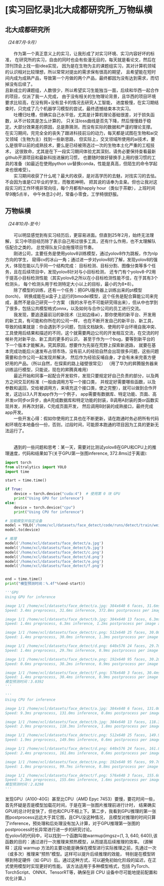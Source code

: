 # [实习回忆录]北大成都研究所_万物纵横

## 北大成都研究所
*（24年7月-9月）*
<br></br>
&emsp;&emsp;作为第一个真正意义上的实习，让我形成了对实习环境、实习内容好坏的标准，
在研究所的实习，自由的同时也会有些漫无目的，每天就是看论文，然后在顶刊顶会上找一些idea实现，
因为是在生物为主的课题组实习，其对计算机领域的认识相对比较理想，所以常常对提出的需求保有很高的期望，
且希望能在短时间内成为成熟产品，导致第一个月做的两个产品，最终都因为没有达到需求，而切掉没有后续了。  
且新成立的课题组，人数很少，所以希望实习生能独当一面，后续和华西一起合作的项目，仅派了我一人完成，
由于没有相关的生物理论背景，且华西的项目环境要求比较高，在没有网+没有显卡的情况去研究人工智能，
进度极慢，在实习期结束时，只完成了几个机器学习模型的尝试，最终遗憾结束本次实习。  
&emsp;&emsp;吐槽归吐槽，但确实自己水平低，尤其是计算机理论基础很差，对于损失函数，从不计较其是怎么计算的，
只关注loss曲线是否先下降，然后慢慢趋于稳定。大部分效果差的原因，总是靠猜测，而没有实际的数据和严谨的理论支撑。
在实习期间，完完全全的丧失了跟进科技前沿的动力，每天都是试图在生物和ai交叉领域（生物为主）找到一些新思路，
但实际上，交叉领域所使用的ai技术，要么是很早以前的成熟技术，要么是已经被筛选过一次的生物本土化严重的工程技术，
这很致命，尤其是在下一段实习期间体验尤其深刻，请务必要保持查看最新github开源项目和最新科技进展的习惯，
也要随时做好替换手上用的很习惯的工具的准备（如最近在使用python uv替换conda，性能是真高，但陌生的命令学起来也很难受）。  
&emsp;&emsp;实习期间收获了什么呢？最大的收获，是对高学历的去魅，对找实习的去怯。不会因为谁是C2毕业的学生，而敬若神明，
把其说的话奉为圭臬。但也让我对这段实习的工作环境非常向往，每个月都有happly hour（类似于茶歇），上班时间早9晚5点半，
中午休息2小时，常备小零食，工学椅很舒服。


## 万物纵横
*（24年10月-至今）*
<br></br> 
&emsp;&emsp;可以明显感觉到有实习经历后，更容易进面。但直到25年2月，始终无法理解，
实习中项目经历除了表示自己用过很多工具，还有什么作用，也不太理解队伍配合之类的，
总觉得队友只会拖慢项目节奏。  
&emsp;&emsp;刚进公司，主要任务是使用yolov8训练模型，通过yolov8作为跳板，作为nlp方向的学生，
窥得cv的冰山一角；通过进一步对yolov8的了解，发现yolov8的强大，体现在能以几乎同一个结构完成：
目标检测、目标分割、图像分类等多个任务，且在后续项目中，发现yolov8针对与小目标检测，
还专门有个yolov8-P2用于提高小目标检测性能（其实yolov8之所以在小目标检测性能不佳，在于其有3个检测头，
每个检测头用于检测特定大小以上的目标，最小的为8*8）。  
&emsp;&emsp;除了模型的训练，还有一个任务：把GPU服务器上训练出来的pt模型(torch)，
转换成能在ai盒子上运行的bmodel模型，这个任务是配合算能公司来完成，虽然不是自己研究一个方案
（我的水平也不可能研究得出来），但从中也学到了很多，包括公共模型格式onnx，以及如何与合作公司的员工进行交流。  
&emsp;&emsp;我发现，要追逐最前沿的新技术（比如边缘ai），那你使用的新平台、开发用的新工具，有可能和你所在的公司一样，
也在不断开发自己的新平台、新工具，导致的结果就是：你会遇到不少问题，包括文档缺失、使用的平台环境自我冲突、
工具使用后结果和描述的不同，这个就需要两边公司的开发相互交流，在交流的时候补充对新平台、新工具的更多的认识，
甚至于作为一个bug，要等到新平台的下一个版本才能解决。究其原因，想要作为先驱在荒野上探索新道路，
就要在基本完成功能后火速发布占领市场，没有前人的经验自然会出现很多问题，这些问题需要和合作公司一起发现并解决，
然后作为经验反哺自身，才会有未来完善方便好用的产品。（所以自然，在探索的路上碰壁很常见）
（用了华为的昇腾服务器来训练运行模型，只能说，现在的昇腾真难用）  
&emsp;&emsp;最近开始和同事一起配合开发软件，发现只要规定好自己负责的部分，以及两方之间交互的标准（一般由调用方写一个接口类，
并规定好需要哪些函数，以及参数和返回，交给被调用方，来填充这个接口类，使之完整），就可以做到合作开发，这边以3人开发app作为一个例子，
app需要有数据库、特定功能、页面、高并发or同步or异步，由A完成数据库和特定功能的封装，B调用A封装的类or函数实现并发，并再次封装，C完成页面开发，
然后调用B封装的成熟接口，最终完成app开发。  
&emsp;&emsp;一些开发心得：假如你使用的工具也在不断更新，请在跑通时务必把所有代码和环境在本地备份一份，否则，过段时间，可能原本跑通的项目因为工具的更新无法运行了。  
<br/>
<br/>
&emsp;&emsp;遇到的一些问题和思考：某一天，需要对比测试yolov8在GPU和CPU上的推理速度，代码和结果如下(关于GPU第一张图inference, 372.8ms过于离谱):

```python
import torch
from ultralytics import YOLO
import time

start = time.time()

if True:
    device = torch.device("cuda:4")  # 使用第 0 块 GPU
    print("Using GPU for inference")
else:
    device = torch.device("cpu")
    print("Using CPU for inference")

# 加载模型并指定设备
model = YOLO('/home/xcl/datasets/face_detect/code/runs/detect/train/weights/best.pt')
model.to(device)

# 推理
model('/home/xcl/datasets/face_detect/a.jpg')
model('/home/xcl/datasets/face_detect/b.jpg')
model('/home/xcl/datasets/face_detect/c.png')
model('/home/xcl/datasets/face_detect/d.png')
model('/home/xcl/datasets/face_detect/e.png')
model('/home/xcl/datasets/face_detect/f.png')


end = time.time()
print("模型预测时间：%.4f"%(end-start))

'''GPU
Using GPU for inference

image 1/1 /home/xcl/datasets/face_detect/a.jpg: 384x640 6 faces, 31.6ms
Speed: 3.4ms preprocess, 31.6ms inference, 372.8ms postprocess per image at shape (1, 3, 384, 640)

image 1/1 /home/xcl/datasets/face_detect/b.jpg: 384x640 13 faces, 6.3ms
Speed: 1.4ms preprocess, 6.3ms inference, 1.2ms postprocess per image at shape (1, 3, 384, 640)

image 1/1 /home/xcl/datasets/face_detect/c.png: 512x640 25 faces, 30.0ms
Speed: 1.4ms preprocess, 30.0ms inference, 1.3ms postprocess per image at shape (1, 3, 512, 640)

image 1/1 /home/xcl/datasets/face_detect/d.png: 640x576 24 faces, 29.7ms
Speed: 1.4ms preprocess, 29.7ms inference, 0.9ms postprocess per image at shape (1, 3, 640, 576)

image 1/1 /home/xcl/datasets/face_detect/e.png: 192x640 95 faces, 30.2ms
Speed: 0.6ms preprocess, 30.2ms inference, 0.9ms postprocess per image at shape (1, 3, 192, 640)

image 1/1 /home/xcl/datasets/face_detect/f.png: 576x640 3 faces, 30.4ms
Speed: 1.4ms preprocess, 30.4ms inference, 0.9ms postprocess per image at shape (1, 3, 576, 640)
模型预测时间：3.0392
'''

'''
Using CPU for inference

image 1/1 /home/xcl/datasets/face_detect/a.jpg: 384x640 6 faces, 131.0ms
Speed: 9.3ms preprocess, 131.0ms inference, 0.8ms postprocess per image at shape (1, 3, 384, 640)

image 1/1 /home/xcl/datasets/face_detect/b.jpg: 384x640 13 faces, 118.3ms
Speed: 2.9ms preprocess, 118.3ms inference, 1.8ms postprocess per image at shape (1, 3, 384, 640)

image 1/1 /home/xcl/datasets/face_detect/c.png: 512x640 25 faces, 149.9ms
Speed: 1.9ms preprocess, 149.9ms inference, 0.6ms postprocess per image at shape (1, 3, 512, 640)

image 1/1 /home/xcl/datasets/face_detect/d.png: 640x576 24 faces, 161.8ms
Speed: 2.4ms preprocess, 161.8ms inference, 0.6ms postprocess per image at shape (1, 3, 640, 576)

image 1/1 /home/xcl/datasets/face_detect/e.png: 192x640 95 faces, 99.7ms
Speed: 1.0ms preprocess, 99.7ms inference, 0.8ms postprocess per image at shape (1, 3, 192, 640)

image 1/1 /home/xcl/datasets/face_detect/f.png: 576x640 3 faces, 155.6ms
Speed: 2.3ms preprocess, 155.6ms inference, 1.6ms postprocess per image at shape (1, 3, 576, 640)
模型预测时间：2.8298
'''
```
发现GPU（A100-40G）甚至比CPU（AMD Epyc 7453）要慢，要花时间一些，首先怀疑是否是模型加载花时间，于是在第一张图片推理前进行计时，
结果确实GPU的总计时变快了，但也和CPU不相上下。第二步，我看到GPU推理的第一张图postprocess远远大于其它图，且CPU没这种情况，
且模型对推理的时间只算了inference，预处理和后处理没有加入计算，对于GPU推理第一张图的postprocess时长异常进行进一步的研究讨论。  
在yolov5的代码中，可以找到一个函数叫做warmup(imgsz=(1, 3, 640, 640)),该函数的目的：通过进行一次推理来预热模型，从而提高后续推理的效率。
(源解释：这段 warmup 方法的主要功能是确保在模型进行实际推理之前，先通过一次（或多次）推理来“预热”模型。这样可以提升后续推理的效能，
特别是在模型转移到特定硬件（如 GPU）后。通过这种方式，可以避免初始化阶段的延迟，在正式使用模型时实现更好的性能。
该方法适用于多种模型格式，包括 PyTorch、TorchScript、ONNX、TensorRT等，确保在非 CPU 设备中尽可能地提前配置和优化计算。)
